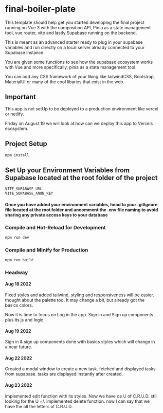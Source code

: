 # final-boiler-plate

This template should help get you started developing the final project running on Vue 3 with the composition API, Pinia as a state management tool, vue router, vite and lastly Supabase running on the backend.

This is meant as an advanced starter ready to plug in your supabase variables and run directly on a local server already connected to your Supabase instance. 

You are given some functions to see how the supabase ecosystem works with Vue and more specifically, pinia as a state management tool.

You can add any CSS framework of your liking like tailwindCSS, Bootstrap, MaterialUI or many of the cool libaries that exist in the web. 

## Important
This app is not setUp to be deployed to a production environment like vercel or netlify. 

Friday on August 19 we will look at how can we deploy this app to Vercels ecosystem.


## Project Setup

```sh
npm install
```

## Set Up your Environment Variables from Supabase located at the root folder of the project

```sh
VITE_SUPABASE_URL
VITE_SUPABASE_ANON_KEY 
```
#### Once you have added your environment variables, head to your .gitIgnore file located at the root folder and uncomment the .env file naming to avoid sharing any private access keys to your database

### Compile and Hot-Reload for Development

```sh
npm run dev
```

### Compile and Minify for Production

```sh
npm run build
```

### Headway

#### Aug 18 2022
Fixed styles and added tailwind, styling and responsiveness will be easier.
thought about the palette too. It may change a bit, but already got the basics colors.

Now it is time to focus on Log in the app. Sign in and Sign up components plus its js and logic

#### Aug 19 2022
Sign in & sign up components done with basics styles which will change in a near future. 

#### Aug 22 2022
Created a modal window to create a new task.
fetched and displayed tasks from supabase. tasks are displayed instantly after created.

#### Aug 23 2022
implemented edit function with its styles. Now we have de U of C.R.U.D. still looking for the U =/.
implemented delete function. now I can say that we have the  all the letters of C.R.U.D.
